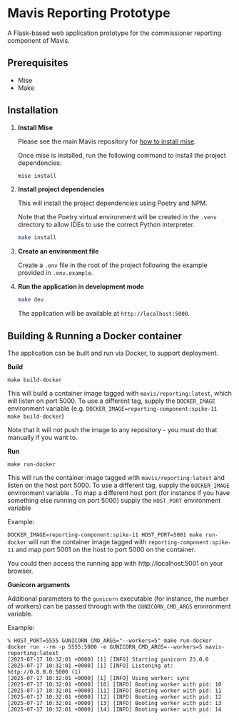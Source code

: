 # Mavis Reporting Prototype

A Flask-based web application prototype for the commissioner reporting component of Mavis.

## Prerequisites

- Mise
- Make

## Installation

1. **Install Mise**

   Please see the main Mavis repository for [how to install mise](https://github.com/nhsuk/manage-vaccinations-in-schools?tab=readme-ov-file#mise).

   Once mise is installed, run the following command to install the project dependencies:

   ```bash
   mise install
   ```

2. **Install project dependencies**

   This will install the project dependencies using Poetry and NPM.

   Note that the Poetry virtual environment will be created in the `.venv` directory to allow IDEs to use the correct Python interpreter.

   ```bash
   make install
   ```

3. **Create an environment file**

   Create a `.env` file in the root of the project following the example provided in `.env.example`.

4. **Run the application in development mode**

   ```bash
   make dev
   ```

   The application will be available at `http://localhost:5000`.

## Building & Running a Docker container

The application can be built and run via Docker, to support deployment.

**Build**

`make build-docker`

This will build a container image tagged with `mavis/reporting:latest`, which will listen on port 5000. To use a different tag, supply the `DOCKER_IMAGE` environment variable (e.g. `DOCKER_IMAGE=reporting-component:spike-11 make build-docker`)

Note that it will not push the image to any repository - you must do that manually if you want to.

**Run**

`make run-docker`

This will run the container image tagged with `mavis/reporting:latest` and listen on the host port 5000. 
To use a different tag, supply the `DOCKER_IMAGE` environment variable .
To map a different host port (for instance if you have something else running on port 5000) supply the `HOST_PORT` environment variable 

Example:

`DOCKER_IMAGE=reporting-component:spike-11 HOST_PORT=5001 make run-docker` will run the container image tagged with `reporting-component:spike-11` and map port 5001 on the host to port 5000 on the container.

You could then access the running app with http://localhost:5001 on your browser.


**Gunicorn arguments**

Additional parameters to the `gunicorn` executable (for instance, the number of workers) can be passed through with the `GUNICORN_CMD_ARGS` environment variable. 

Example:

```
% HOST_PORT=5555 GUNICORN_CMD_ARGS="--workers=5" make run-docker
docker run --rm -p 5555:5000 -e GUNICORN_CMD_ARGS=--workers=5 mavis-reporting:latest
[2025-07-17 10:32:01 +0000] [1] [INFO] Starting gunicorn 23.0.0
[2025-07-17 10:32:01 +0000] [1] [INFO] Listening at: http://0.0.0.0:5000 (1)
[2025-07-17 10:32:01 +0000] [1] [INFO] Using worker: sync
[2025-07-17 10:32:01 +0000] [10] [INFO] Booting worker with pid: 10
[2025-07-17 10:32:01 +0000] [11] [INFO] Booting worker with pid: 11
[2025-07-17 10:32:01 +0000] [12] [INFO] Booting worker with pid: 12
[2025-07-17 10:32:01 +0000] [13] [INFO] Booting worker with pid: 13
[2025-07-17 10:32:01 +0000] [14] [INFO] Booting worker with pid: 14
```

